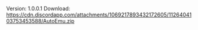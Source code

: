 Version: 1.0.0.1
Download: https://cdn.discordapp.com/attachments/1069217893432172605/1126404103753453588/AutoEmu.zip
